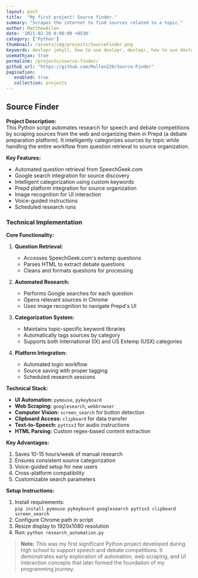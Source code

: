 ```yaml
---
layout: post
title:  "My first project! Source finder."
summary: "Scrapes the internet to find sources related to a topic."
author: MatthewAllen
date: '2021-02-28 0:00:00 +0530'
category: ['Python']
thumbnail: /assets/img/projects/SourceFinder.png
keywords: devlopr jekyll, how to use devlopr, devlopr, how to use devlopr-jekyll, devlopr-jekyll tutorial,best jekyll themes, multi languages and tags
usemathjax: true
permalink: /projects/source-finder/
github_url: "https://github.com/Mallen220/Source-Finder"
pagination:
   enabled: true
   collection: projects
---
```




## Source Finder

**Project Description:**  
This Python script automates research for speech and debate competitions by scraping sources from the web and organizing them in Prepd (a debate preparation platform). It intelligently categorizes sources by topic while handling the entire workflow from question retrieval to source organization.

**Key Features:**
- Automated question retrieval from SpeechGeek.com
- Google search integration for source discovery
- Intelligent categorization using custom keywords
- Prepd platform integration for source organization
- Image recognition for UI interaction
- Voice-guided instructions
- Scheduled research runs


### Technical Implementation

**Core Functionality:**
1. **Question Retrieval:**
   - Accesses SpeechGeek.com's extemp questions
   - Parses HTML to extract debate questions
   - Cleans and formats questions for processing

2. **Automated Research:**
   - Performs Google searches for each question
   - Opens relevant sources in Chrome
   - Uses image recognition to navigate Prepd's UI

3. **Categorization System:**
   - Maintains topic-specific keyword libraries
   - Automatically tags sources by category
   - Supports both International (IX) and US Extemp (USX) categories

4. **Platform Integration:**
   - Automated login workflow
   - Source saving with proper tagging
   - Scheduled research sessions

**Technical Stack:**
- **UI Automation:** `pymouse`, `pykeyboard`
- **Web Scraping:** `googlesearch`, `webbrowser`
- **Computer Vision:** `screen_search` for button detection
- **Clipboard Access:** `clipboard` for data transfer
- **Text-to-Speech:** `pyttsx3` for audio instructions
- **HTML Parsing:** Custom regex-based content extraction

**Key Advantages:**
1. Saves 10-15 hours/week of manual research
2. Ensures consistent source categorization
3. Voice-guided setup for new users
4. Cross-platform compatibility
5. Customizable search parameters

**Setup Instructions:**
1. Install requirements:  
   `pip install pymouse pykeyboard googlesearch pyttsx3 clipboard screen_search`
2. Configure Chrome path in script
3. Resize display to 1920x1080 resolution
4. Run: `python research_automation.py`

> **Note:** This was my first significant Python project developed during high school to support speech and debate competitions. It demonstrates early exploration of automation, web scraping, and UI interaction concepts that later formed the foundation of my programming journey.
